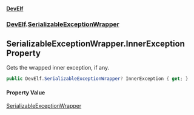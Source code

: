 #### [DevElf](README.md 'README')
### [DevElf](DevElf.md 'DevElf').[SerializableExceptionWrapper](SerializableExceptionWrapper.md 'DevElf\.SerializableExceptionWrapper')

## SerializableExceptionWrapper\.InnerException Property

Gets the wrapped inner exception, if any\.

```csharp
public DevElf.SerializableExceptionWrapper? InnerException { get; }
```

#### Property Value
[SerializableExceptionWrapper](SerializableExceptionWrapper.md 'DevElf\.SerializableExceptionWrapper')
